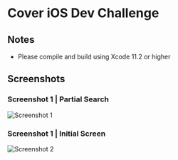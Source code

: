 
# Cover iOS Dev Challenge

## Notes

- Please compile and build using Xcode 11.2 or higher

## Screenshots


### Screenshot 1 | Partial Search

![Screenshot 1](https://raw.githubusercontent.com/arunabhdas/swiftdevchallenge/master/screenshot_1.jpg?token=AADGYSME73RTDFBU3WIU5I26B5PII)


### Screenshot 1 | Initial Screen

![Screenshot 2](https://raw.githubusercontent.com/arunabhdas/swiftdevchallenge/master/screenshot_2.jpg?token=AADGYSJCAPE6DF363JODU2253GZSK)
